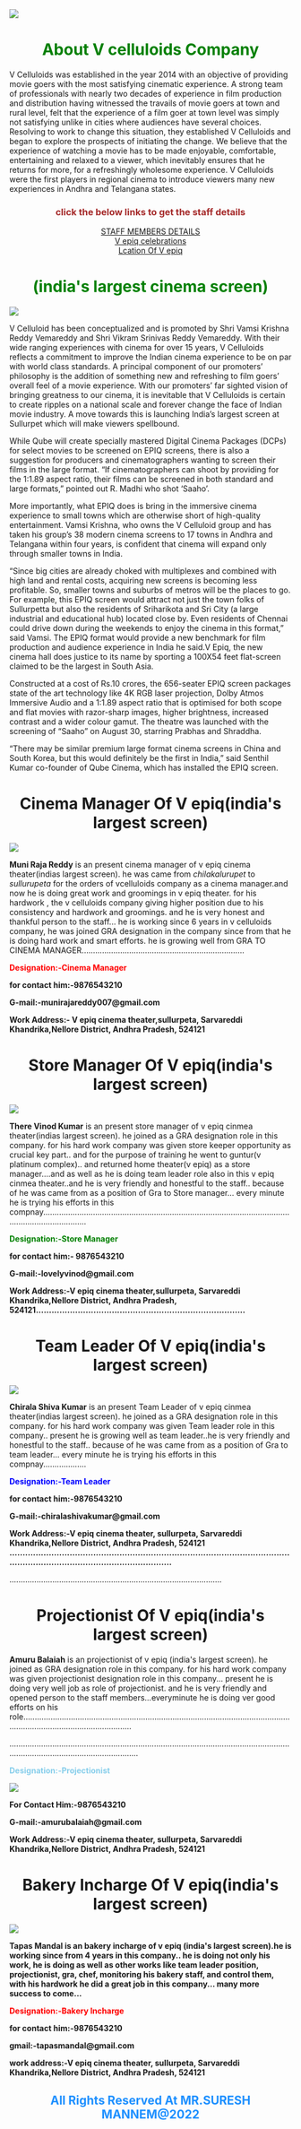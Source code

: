 <html>
<head>
<link href="suresh2ndmarch.css" rel="stylesheet" type="text/css">
 
  </head>

<body>
<img src="https://cdn3.ticketnew.com/partners/img/VCelluloids/logo.png"/>
   <P><center><h1 style="color:green">About V celluloids Company</h1></center>
 
<p>V Celluloids was established in the year 2014 with an objective of providing movie goers with the most satisfying cinematic experience. A strong team of professionals with nearly two decades of experience in film production and distribution having witnessed the travails of movie goers at town and rural level, felt that the experience of a film goer at town level was simply not satisfying unlike in cities where audiences have several choices. Resolving to work to change this situation, they established V Celluloids and began to explore the prospects of initiating the change. We believe that the experience of watching a movie has to be made enjoyable, comfortable, entertaining and relaxed to a viewer, which inevitably ensures that he returns for more, for a refreshingly wholesome experience. V Celluloids were the first players in regional cinema to introduce viewers many new experiences in Andhra and Telangana states.

</p>
    <p><center><h3 style="color:brown">click the below links to get the staff details</h3></center></p>
    <center><a href="staff.html" target="_blank"> STAFF MEMBERS DETAILS</a></center>

 
<center><a href="celebrations.html" target="_blank"> V epiq celebrations</a></center>
    <center><a href="location.html" target="_blank">Lcation Of V epiq</a></center>



  <P><center><h1 style="color:green">(india's largest cinema screen)</h1></center>
  <div class="imagepart">
<img src="https://english.cdn.zeenews.com/sites/default/files/2019/08/30/815223-theatre.jpg"/>
</div>
  <div class="text">
<p>V Celluloid has been conceptualized and is promoted by Shri Vamsi Krishna Reddy Vemareddy and Shri Vikram Srinivas Reddy Vemareddy. With their wide ranging experiences with cinema for over 15 years, V Celluloids reflects a commitment to improve the Indian cinema experience to be on par with world class standards. A principal component of our promoters’ philosophy is the addition of something new and refreshing to film goers’ overall feel of a movie experience. With our promoters’ far sighted vision of bringing greatness to our cinema, it is inevitable that V Celluloids is certain to create ripples on a national scale and forever change the face of Indian movie industry. A move towards this is launching India’s largest screen at Sullurpet which will make viewers spellbound.
</p>
<p>While Qube will create specially mastered Digital Cinema Packages (DCPs) for select movies to be screened on EPIQ screens, there is also a suggestion for producers and cinematographers wanting to screen their films in the large format. “If cinematographers can shoot by providing for the 1:1.89 aspect ratio, their films can be screened in both standard and large formats,” pointed out R. Madhi who shot ‘Saaho’.

More importantly, what EPIQ does is bring in the immersive cinema experience to small towns which are otherwise short of high-quality entertainment. Vamsi Krishna, who owns the V Celluloid group and has taken his group’s 38 modern cinema screens to 17 towns in Andhra and Telangana within four years, is confident that cinema will expand only through smaller towns in India.

“Since big cities are already choked with multiplexes and combined with high land and rental costs, acquiring new screens is becoming less profitable. So, smaller towns and suburbs of metros will be the places to go. For example, this EPIQ screen would attract not just the town folks of Sullurpetta but also the residents of Sriharikota and Sri City (a large industrial and educational hub) located close by. Even residents of Chennai could drive down during the weekends to enjoy the cinema in this format,” said Vamsi. The EPIQ format would provide a new benchmark for film production and audience experience in India he said.V Epiq, the new cinema hall does justice to its name by sporting a 100X54 feet flat-screen claimed to be the largest in South Asia.

Constructed at a cost of Rs.10 crores, the 656-seater EPIQ screen packages state of the art technology like 4K RGB laser projection, Dolby Atmos Immersive Audio and a 1:1.89 aspect ratio that is optimised for both scope and flat movies with razor-sharp images, higher brightness, increased contrast and a wider colour gamut. The theatre was launched with the screening of “Saaho” on August 30, starring Prabhas and Shraddha.

“There may be similar premium large format cinema screens in China and South Korea, but this would definitely be the first in India,” said Senthil Kumar co-founder of Qube Cinema, which has installed the EPIQ screen.

</p>
    </div>
<center><h1 style="color:rgb">Cinema Manager Of V epiq(india's largest screen)</h1></center>
  <div class="container">
  <img src="https://user-images.githubusercontent.com/99287692/156856392-d82ddd4e-5027-4364-99ef-7af2c12af183.jpeg"/>
     <p><b>Muni Raja Reddy</b> is an present cinema manager of v epiq cinema theater(indias largest screen). he was came from <i> chilakalurupet</i> to <i> sullurupeta</i> for the orders of vcelluloids company as a cinema manager.and now he is doing great work and groomings in v epiq theater. for his hardwork , the v celluloids company giving higher position due to his consistency and hardwork and groomings. and he is very honest and thankful person to the staff...
he is working since 6 years in v celluloids company, he was joined GRA designation in the company since from that he is doing hard work and smart efforts. he is  growing well from GRA TO CINEMA MANAGER........................................................................
</p>
    <p><b style="color:red">Designation:-Cinema Manager</b></p>
<p><b>for contact him:-9876543210</b></p>
<p><b>G-mail:-munirajareddy007@gmail.com</b></p>
<p><b>Work Address:- V epiq cinema theater,sullurpeta, Sarvareddi Khandrika,Nellore District, Andhra Pradesh, 524121</b></p>
    <center><h1 style="color:rgb">Store Manager Of V epiq(india's largest screen)</h1></center>
<div class="imagepart1">
<img src="https://user-images.githubusercontent.com/99287692/156856931-b7a11e77-70b8-48a2-a1f3-6639014431ba.jpeg"/>
  <p><b>There Vinod Kumar</b> is an present store manager of v epiq cinmea theater(indias largest screen). he joined as a GRA designation role in this company. for his hard work company was given store keeper opportunity as crucial key part.. and for the purpose of training he went to guntur(v platinum complex).. and returned home theater(v epiq) as a store manager....and as well as he is doing team leader role also in this v epiq cinmea theater..and he is very friendly and honestful to the staff.. because of he  was came from as a position of  Gra to Store manager... every minute he is trying his efforts in this compnay...............................................................................................................................................
<p><b style="color:green">Designation:-Store Manager</b></p>
<p><b>for contact him:- 9876543210</b></p>
<p><b>G-mail:-lovelyvinod@gmail.com</b></p>
<p><b>Work Address:-V epiq cinema theater,sullurpeta, Sarvareddi Khandrika,Nellore District, Andhra Pradesh, 524121................................................................................</b></p>
<center><h1 style="color:rgb">Team Leader Of V epiq(india's largest screen)</h1></center><div class="imagepart2">
<img src="https://user-images.githubusercontent.com/99287692/156857163-4566ccd4-5941-4888-acd8-862e18a7cef8.jpeg"/>
  </div>
<p><b>Chirala Shiva Kumar</b> is an present Team Leader of v epiq cinmea theater(indias largest screen). he joined as a GRA designation role in this company. for his hard work company was given Team leader role in this company.. present he is growing well as team leader..he is very friendly and honestful to the staff.. because of he  was came from as a position of Gra to team leader... every minute he is trying his efforts in this compnay...................</p>
<p><b style="color:blue">Designation:-Team Leader</b></p>
<p><b>for contact him:-9876543210</b></p>
<p><b>G-mail:-chiralashivakumar@gmail.com</b></p>
<p><b>Work Address:-V epiq cinema theater, sullurpeta, Sarvareddi Khandrika,Nellore District, Andhra Pradesh, 524121 .........................................................................................................................................................................</b></p>
 <p>..............................................................................................</p>
 <center><h1 style="color:rgb">Projectionist Of V epiq(india's largest screen)</h1></center>
 <p><b>Amuru Balaiah</b> is an projectionist of v epiq (india's largest screen). he joined as GRA designation role in this company. for his hard work company was given projectionist designation role in this company... present he is doing very well job as role of projectionist. and he is very friendly and opened person to the staff members...everyminute he is doing ver good efforts on his role............................................................................................................................................................................
  <p>.....................................................................................................................................................................................</p>
<p><b style="color:skyblue">Designation:-Projectionist</b></p>
 <img src="https://user-images.githubusercontent.com/99287692/156862827-a7e2abac-f60b-46d4-88f6-1ee2aed9e1cc.jpeg"/>
<p><b>For Contact Him:-9876543210<b></p>
<p><b>G-mail:-amurubalaiah@gmail.com</b></p>
<p><b>Work Address:-V epiq cinema theater, sullurpeta, Sarvareddi Khandrika,Nellore District, Andhra Pradesh, 524121</b></p>
 <center><h1 style="color:rgb">Bakery Incharge Of V epiq(india's largest screen)</h1></center>
<img src="https://user-images.githubusercontent.com/99287692/156862946-67e025c1-f486-48b8-b734-d5fe65299189.jpeg"/>
 <p><b>Tapas Mandal</b> is an bakery incharge of v epiq (india's largest screen).he is working  since from 4 years in this company.. he is doing not only his work, he is doing as well as other works like team leader position, projectionist, gra, chef, monitoring his bakery staff, and control them, with his hardwork he did a great job in this company... many more success to come...</p>

<p><b style="color:red">Designation:-Bakery Incharge</b></p>
<p><b>for contact him:-9876543210</b></p>
<p><b>gmail:-tapasmandal@gmail.com</b></p>
<p><b>work address:-V epiq cinema theater, sullurpeta, Sarvareddi Khandrika,Nellore District, Andhra Pradesh, 524121<b></p>

 



 

  <center><p><h2 style="color:DodgerBlue">All Rights Reserved At MR.SURESH MANNEM@2022</h2></p></center>

 









  





